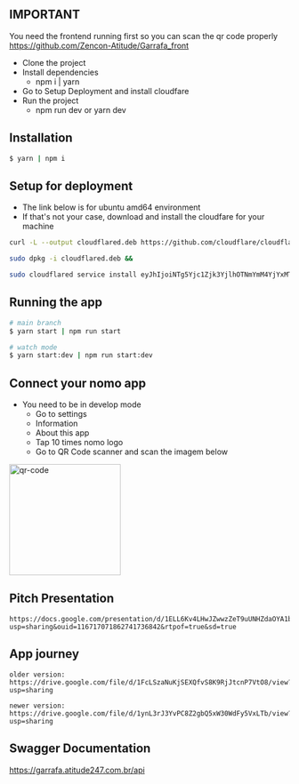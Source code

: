 ## IMPORTANT
You need the frontend running first so you can scan the qr code properly
https://github.com/Zencon-Atitude/Garrafa_front
- Clone the project
- Install dependencies
    - npm i | yarn
- Go to Setup Deployment and install cloudfare
- Run the project
    - npm run dev or yarn dev


## Installation

```bash
$ yarn | npm i
```

## Setup for deployment
- The link below is for ubuntu amd64 environment
- If that's not your case, download and install the cloudfare for your machine
```bash
curl -L --output cloudflared.deb https://github.com/cloudflare/cloudflared/releases/latest/download/cloudflared-linux-amd64.deb && 

sudo dpkg -i cloudflared.deb && 

sudo cloudflared service install eyJhIjoiNTg5Yjc1Zjk3YjlhOTNmYmM4YjYxMTc4YmIzYjViY2UiLCJ0IjoiOTlhY2EyYjYtYWEyYy00NWI2LTlhMTgtYjFkMmY0OTQ0NWI0IiwicyI6Ik0ySTFOR0ZsTXpndE1qazFZaTAwTmpRNUxXSXlPVFl0TkRJMllXSTFOR00zTUdVMyJ9
```

## Running the app

```bash
# main branch
$ yarn start | npm run start

# watch mode
$ yarn start:dev | npm run start:dev
```

## Connect your nomo app
- You need to be in develop mode
    - Go to settings
    - Information
    - About this app
    - Tap 10 times nomo logo
    - Go to QR Code scanner and scan the imagem below

<img src="image.png" alt="qr-code" width="200"/>


## Pitch Presentation
```
https://docs.google.com/presentation/d/1ELL6Kv4LHwJZwwzZeT9uUNHZdaOYA1bE/edit?usp=sharing&ouid=116717071862741736842&rtpof=true&sd=true 
```
## App journey
```
older version:
https://drive.google.com/file/d/1FcLSzaNuKjSEXQfvS8K9RjJtcnP7VtO8/view?usp=sharing

newer version:
https://drive.google.com/file/d/1ynL3rJ3YvPC8Z2gbQ5xW30WdFy5VxLTb/view?usp=sharing 

```
## Swagger Documentation
https://garrafa.atitude247.com.br/api

